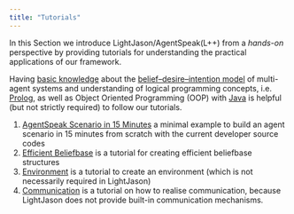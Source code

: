 ```yaml
---
title: "Tutorials"
---
```


In this Section we introduce LightJason/AgentSpeak(L++) from a *hands-on* perspective by providing tutorials for understanding the practical applications of our framework.

Having [basic knowledge](/knowledgebase) about the [belief–desire–intention model](https://en.wikipedia.org/wiki/Belief%E2%80%93desire%E2%80%93intention_software_model) of multi-agent systems and understanding of logical programming concepts, i.e. [Prolog](https://en.wikipedia.org/wiki/Prolog), as well as Object Oriented Programming (OOP) with [Java](https://docs.oracle.com/javase/tutorial/) is helpful (but not strictly required) to follow our tutorials.


1. [AgentSpeak Scenario in 15 Minutes](agentspeak-in-fifteen-minutes) a minimal example to build an agent scenario in 15 minutes from scratch with the current developer source codes
2. [Efficient Beliefbase](efficient-beliefbase) is a tutorial for creating efficient beliefbase structures
3. [Environment](environment) is a tutorial to create an environment (which is not necessarily required in LightJason)
4. [Communication](communication) is a tutorial on how to realise communication, because LightJason does not provide built-in communication mechanisms.
